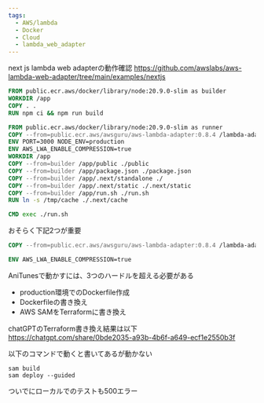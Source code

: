 ```yaml
---
tags:
  - AWS/lambda
  - Docker
  - Cloud
  - lambda_web_adapter
---
```

next js lambda web adapterの動作確認
https://github.com/awslabs/aws-lambda-web-adapter/tree/main/examples/nextjs

```dockerfile
FROM public.ecr.aws/docker/library/node:20.9.0-slim as builder
WORKDIR /app
COPY . .
RUN npm ci && npm run build

FROM public.ecr.aws/docker/library/node:20.9.0-slim as runner
COPY --from=public.ecr.aws/awsguru/aws-lambda-adapter:0.8.4 /lambda-adapter /opt/extensions/lambda-adapter
ENV PORT=3000 NODE_ENV=production
ENV AWS_LWA_ENABLE_COMPRESSION=true
WORKDIR /app
COPY --from=builder /app/public ./public
COPY --from=builder /app/package.json ./package.json
COPY --from=builder /app/.next/standalone ./
COPY --from=builder /app/.next/static ./.next/static
COPY --from=builder /app/run.sh ./run.sh
RUN ln -s /tmp/cache ./.next/cache

CMD exec ./run.sh
```

おそらく下記2つが重要
```dockerfile
COPY --from=public.ecr.aws/awsguru/aws-lambda-adapter:0.8.4 /lambda-adapter /opt/extensions/lambda-adapter

ENV AWS_LWA_ENABLE_COMPRESSION=true
```

AniTunesで動かすには、3つのハードルを超える必要がある
- production環境でのDockerfile作成
- Dockerfileの書き換え
- AWS SAMをTerraformに書き換え

chatGPTのTerraform書き換え結果は以下
https://chatgpt.com/share/0bde2035-a93b-4b6f-a649-ecf1e2550b3f

以下のコマンドで動くと書いてあるが動かない
```
sam build
sam deploy --guided
```

ついでにローカルでのテストも500エラー
